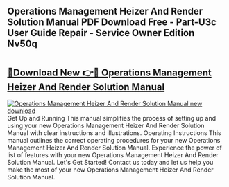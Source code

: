 ## Operations Management Heizer And Render Solution Manual PDF Download Free - Part-U3c User Guide Repair - Service Owner Edition Nv50q

# <h2><a href="http://bc57512.oget.top/?id=Operations+Management+Heizer+And+Render+Solution+Manual">🔗Download New 👉🔴 Operations Management Heizer And Render Solution Manual</a></h2>

[![Operations Management Heizer And Render Solution Manual new download](https://i.imgur.com/5g1atiW.png)](http://bc57512.oget.top/?id=Operations+Management+Heizer+And+Render+Solution+Manual)
Get Up and Running This manual simplifies the process of setting up and using your new Operations Management Heizer And Render Solution Manual with clear instructions and illustrations. Operating Instructions This manual outlines the correct operating procedures for your new Operations Management Heizer And Render Solution Manual. Experience the power of list of features with your new Operations Management Heizer And Render Solution Manual. Let's Get Started! Contact us today and let us help you make the most of your new Operations Management Heizer And Render Solution Manual.
